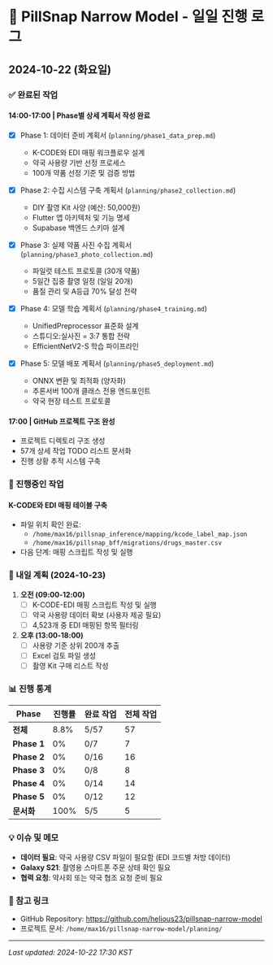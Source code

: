 # 📅 PillSnap Narrow Model - 일일 진행 로그

## 2024-10-22 (화요일)

### ✅ 완료된 작업

#### 14:00-17:00 | Phase별 상세 계획서 작성 완료
- [x] Phase 1: 데이터 준비 계획서 (`planning/phase1_data_prep.md`)
  - K-CODE와 EDI 매핑 워크플로우 설계
  - 약국 사용량 기반 선정 프로세스
  - 100개 약품 선정 기준 및 검증 방법

- [x] Phase 2: 수집 시스템 구축 계획서 (`planning/phase2_collection.md`)
  - DIY 촬영 Kit 사양 (예산: 50,000원)
  - Flutter 앱 아키텍처 및 기능 명세
  - Supabase 백엔드 스키마 설계

- [x] Phase 3: 실제 약품 사진 수집 계획서 (`planning/phase3_photo_collection.md`)
  - 파일럿 테스트 프로토콜 (30개 약품)
  - 5일간 집중 촬영 일정 (일일 20개)
  - 품질 관리 및 A등급 70% 달성 전략

- [x] Phase 4: 모델 학습 계획서 (`planning/phase4_training.md`)
  - UnifiedPreprocessor 표준화 설계
  - 스튜디오:실사진 = 3:7 통합 전략
  - EfficientNetV2-S 학습 파이프라인

- [x] Phase 5: 모델 배포 계획서 (`planning/phase5_deployment.md`)
  - ONNX 변환 및 최적화 (양자화)
  - 추론서버 100개 클래스 전용 엔드포인트
  - 약국 현장 테스트 프로토콜

#### 17:00 | GitHub 프로젝트 구조 완성
- 프로젝트 디렉토리 구조 생성
- 57개 상세 작업 TODO 리스트 문서화
- 진행 상황 추적 시스템 구축

### 🔄 진행중인 작업

#### K-CODE와 EDI 매핑 테이블 구축
- 파일 위치 확인 완료:
  - `/home/max16/pillsnap_inference/mapping/kcode_label_map.json`
  - `/home/max16/pillsnap_bff/migrations/drugs_master.csv`
- 다음 단계: 매핑 스크립트 작성 및 실행

### 📝 내일 계획 (2024-10-23)

1. **오전 (09:00-12:00)**
   - [ ] K-CODE-EDI 매핑 스크립트 작성 및 실행
   - [ ] 약국 사용량 데이터 확보 (사용자 제공 필요)
   - [ ] 4,523개 중 EDI 매핑된 항목 필터링

2. **오후 (13:00-18:00)**
   - [ ] 사용량 기준 상위 200개 추출
   - [ ] Excel 검토 파일 생성
   - [ ] 촬영 Kit 구매 리스트 작성

### 📊 진행 통계

| Phase | 진행률 | 완료 작업 | 전체 작업 |
|-------|--------|-----------|-----------|
| **전체** | 8.8% | 5/57 | 57 |
| **Phase 1** | 0% | 0/7 | 7 |
| **Phase 2** | 0% | 0/16 | 16 |
| **Phase 3** | 0% | 0/8 | 8 |
| **Phase 4** | 0% | 0/14 | 14 |
| **Phase 5** | 0% | 0/12 | 12 |
| **문서화** | 100% | 5/5 | 5 |

### 💡 이슈 및 메모

- **데이터 필요**: 약국 사용량 CSV 파일이 필요함 (EDI 코드별 처방 데이터)
- **Galaxy S21**: 촬영용 스마트폰 주문 상태 확인 필요
- **협력 요청**: 약사회 또는 약국 협조 요청 준비 필요

### 🔗 참고 링크

- GitHub Repository: https://github.com/helious23/pillsnap-narrow-model
- 프로젝트 문서: `/home/max16/pillsnap-narrow-model/planning/`

---

*Last updated: 2024-10-22 17:30 KST*